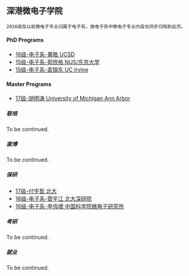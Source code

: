 ## 深港微电子学院

`2016级及以前微电子专业归属于电子系，故电子系中微电子专业内容也同步归档到此页。`

#### PhD Programs

- [16级-电子系-黄皓 UCSD](grad-application/electronic-and-electrical-engineering/microelectronic-engineering/[US]-16-huanghao.md)
- [15级-电子系-郭欣格 NUS/东京大学](grad-application/electronic-and-electrical-engineering/microelectronic-engineering/[SG_JP]-15-guoxinge.md)
- [15级-电子系-袁锦东 UC Irvine](grad-application/electronic-and-electrical-engineering/microelectronic-engineering/[US]-15-yuanjindong.md)

#### Master Programs

- [17级-胡明涛 University of Michigan Ann Arbor](grad-application/school_of_microelectronics/[US]-17-humingtao.md)

##### 联培

To be continued.

##### 直博

To be continued.

##### 保研

- [17级-付宇哲 北大](grad-application/school_of_microelectronics/[CN]-17-fuyuzhe.md)
- [16级-电子系-管宇江 北大深研院](grad-application/electronic-and-electrical-engineering/microelectronic-engineering/[CN]-16-guanyujiang.md)
- [16级-电子系-李伟增 中国科学院微电子研究所](grad-application/electronic-and-electrical-engineering/microelectronic-engineering/[CN]-16-liweizeng.md)

##### 考研

To be continued.

##### 就业

To be continued.
